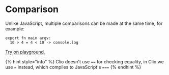 # Comparison

Unlike JavaScript, multiple comparisons can be made at the same time, for example:

```text
export fn main argv:
  10 > 4 = 4 < 10 -> console.log
```

[Try on playground.](https://clio-playground.pouyae.vercel.app/?code=export%20fn%20main%20argv%3A%0A%20%2010%20%3E%204%20%3D%204%20%3C%2010%20-%3E%20console.log)

{% hint style="info" %}
Clio doesn't use `==` for checking equality, in Clio we use `=` instead, which compiles to JavaScript's `===`
{% endhint %}



